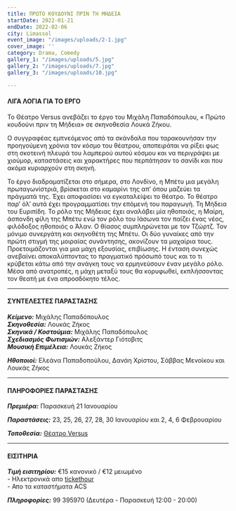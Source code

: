 ```yaml
---
title: ΠΡΩΤΟ ΚΟΥΔΟΥΝΙ ΠΡΙΝ ΤΗ ΜΗΔΕΙΑ
startDate: 2022-01-21
endDate: 2022-02-06
city: Limassol
event_image: "/images/uploads/2-1.jpg"
cover_image: ''
category: Drama, Comedy
gallery_1: "/images/uploads/5.jpg"
gallery_2: "/images/uploads/7.jpg"
gallery_3: "/images/uploads/10.jpg"

---
```

#### ΛΙΓΑ ΛΟΓΙΑ ΓΙΑ ΤΟ ΕΡΓΟ

Το Θέατρο Versus ανεβάζει το έργο του Μιχάλη Παπαδόπουλου, « Πρώτο κουδούνι πριν τη Μήδεια» σε σκηνοθεσία Λουκά Ζήκου.

Ο συγγραφέας εμπνεόμενος από τα σκάνδαλα που ταρακουνήσαν την προηγούμενη χρόνια τον κόσμο του θέατρου, αποπειράται να ρίξει φως στη σκοτεινή πλευρά του λαμπερού αυτού κόσμου και να περιγράψει με χιούμορ, καταστάσεις και χαρακτήρες που περπάτησαν το σανίδι και που ακόμα κυριαρχούν στη σκηνή.

Το έργο διαδραματίζεται στο σήμερα, στο Λονδίνο, η Μπέτυ μια μεγάλη πρωταγωνίστριά, βρίσκεται στο καμαρίνι της απ’ όπου μαζεύει τα πράγματά της. Έχει αποφασίσει να εγκαταλείψει το θέατρο. Το θέατρο παρ’ όλ’ αυτά έχει προγραμματίσει την επόμενή του παραγωγή. Τη Μήδεια του Ευριπίδη. Το ρόλο της Μήδειας έχει αναλάβει μία ηθοποιός, η Μαίρη, άσπονδη φίλη της Μπέτυ ενώ τον ρόλο του Ιάσωνα τον παίζει ένας νέος, φιλόδοξος ηθοποιός ο Άλαν. Ο θίασος συμπληρώνεται με τον Τζώρτζ. Τον μόνιμο συνεργάτη και σκηνοθέτη της Μπέτυ. Οι δύο γυναίκες από την πρώτη στιγμή της μοιραίας συνάντησης, ακονίζουν τα μαχαίρια τους. Προετοιμάζονται για μια μάχη εξουσίας, επιβίωσης. Η ένταση συνεχώς ανεβαίνει αποκαλύπτοντας το πραγματικό πρόσωπό τους και το τι κρύβεται κάτω από την ανάγκη τους να ερμηνεύσουν έναν μεγάλο ρόλο. Μέσα από ανατροπές, η μάχη μεταξύ τους θα κορυφωθεί, εκπλήσσοντας τον θεατή με ένα απροσδόκητο τέλος.

***

#### ΣΥΝΤΕΛΕΣΤΕΣ ΠΑΡΑΣΤΑΣΗΣ

**_Κείμενο:_** Μιχάλης Παπαδόπουλος  
**_Σκηνοθεσία:_** Λουκάς Ζήκος  
**_Σκηνικά / Κοστούμια:_** Μιχάλης Παπαδόπουλος  
**_Σχεδιασμός Φωτισμών:_** Αλεξάντερ Γιότοβιτς  
**_Μουσική Επιμέλεια:_** Λουκάς Ζήκος

**_Ηθοποιοί:_** Ελεάνα Παπαδοπούλου, Δανάη Χρίστου, Σάββας Μενοίκου και Λουκάς Ζήκος

***

#### ΠΛΗΡΟΦΟΡΙΕΣ ΠΑΡΑΣΤΑΣΗΣ

**_Πρεμιέρα:_** Παρασκευή 21 Ιανουαρίου

**_Παραστάσεις:_** 23, 25, 26, 27, 28, 30 Ιανουαρίου και 2, 4, 6 Φεβρουαρίου

**_Τοποθεσία:_** [Θέατρο Versus](https://www.google.com/maps/place/%CE%98%CE%AD%CE%B1%CF%84%CF%81%CE%BF+%CE%95%CE%9D%CE%91/@34.6727162,33.0405933,17z/data=!4m12!1m6!3m5!1s0x14e73302f4af925b:0xca71f90ee7b765c0!2zzpjOrc6xz4TPgc6_IM6Vzp3OkQ!8m2!3d34.6727162!4d33.042782!3m4!1s0x14e73302f4af925b:0xca71f90ee7b765c0!8m2!3d34.6727162!4d33.042782 "https://www.google.com/maps/place/%CE%98%CE%AD%CE%B1%CF%84%CF%81%CE%BF+%CE%95%CE%9D%CE%91/@34.6727162,33.0405933,17z/data=!4m12!1m6!3m5!1s0x14e73302f4af925b:0xca71f90ee7b765c0!2zzpjOrc6xz4TPgc6_IM6Vzp3OkQ!8m2!3d34.6727162!4d33.042782!3m4!1s0x14e73302f4af925b:0xca71f90ee7b765c0!8m2!3d34.6727162!4d33.042782")

***

#### ΕΙΣΙΤΗΡΙΑ

**_Τιμή εισιτηρίου:_** €15 κανονικό / €12 μειωμένο  
\- Ηλεκτρονικά απο [tickethour](https://shop.tickethour.com/homePage.html "https://shop.tickethour.com/homePage.html")  
\- Απο τα καταστήματα ACS

**_Πληροφορίες:_** 99 395970 (Δευτέρα - Παρασκευή 12:00 - 20:00)